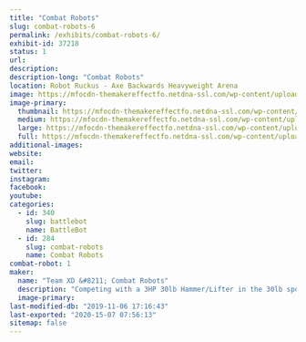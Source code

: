 ```yaml
---
title: "Combat Robots"
slug: combat-robots-6
permalink: /exhibits/combat-robots-6/
exhibit-id: 37218
status: 1
url: 
description:
description-long: "Combat Robots"
location: Robot Ruckus - Axe Backwards Heavyweight Arena
image: https://mfocdn-themakereffectfo.netdna-ssl.com/wp-content/uploads/2019/08/team-xd-1024x768.jpg
image-primary:
  thumbnail: https://mfocdn-themakereffectfo.netdna-ssl.com/wp-content/uploads/2019/08/team-xd-150x150.jpg
  medium: https://mfocdn-themakereffectfo.netdna-ssl.com/wp-content/uploads/2019/08/team-xd-300x225.jpg
  large: https://mfocdn-themakereffectfo.netdna-ssl.com/wp-content/uploads/2019/08/team-xd-1024x768.jpg
  full: https://mfocdn-themakereffectfo.netdna-ssl.com/wp-content/uploads/2019/08/team-xd.jpg
additional-images:
website: 
email: 
twitter: 
instagram: 
facebook: 
youtube: 
categories:
  - id: 340
    slug: battlebot
    name: BattleBot
  - id: 284
    slug: combat-robots
    name: Combat Robots
combat-robot: 1
maker:
  name: "Team XD &#8211; Combat Robots"
  description: "Competing with a 3HP 30lb Hammer/Lifter in the 30lb sportsman class, and hoping to bring our 250lb Battlebot flipper SubZero"
  image-primary: 
last-modified-db: "2019-11-06 17:16:43"
last-exported: "2020-15-07 07:56:13"
sitemap: false
---
```

